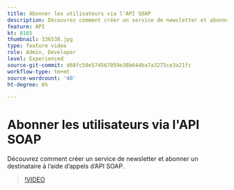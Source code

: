 ```yaml
---
title: Abonner les utilisateurs via l'API SOAP
description: Découvrez comment créer un service de newsletter et abonner un destinataire à l’aide d’appels d’API SOAP.
feature: API
kt: 8165
thumbnail: 336538.jpg
type: feature video
role: Admin, Developer
level: Experienced
source-git-commit: d68fc50e574567059e38b644ba7a3275ce3a21fc
workflow-type: tm+mt
source-wordcount: '40'
ht-degree: 0%

---
```



# Abonner les utilisateurs via l&#39;API SOAP

Découvrez comment créer un service de newsletter et abonner un destinataire à l’aide d’appels d’API SOAP.

>[!VIDEO](https://video.tv.adobe.com/v/336538?quality=12)
